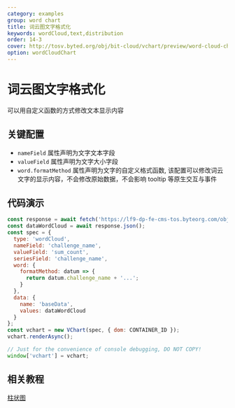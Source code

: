 ```yaml
---
category: examples
group: word chart
title: 词云图文字格式化
keywords: wordCloud,text,distribution
order: 14-3
cover: http://tosv.byted.org/obj/bit-cloud/vchart/preview/word-cloud-chart/word-cloud-format.png
option: wordCloudChart
---
```


# 词云图文字格式化

可以用自定义函数的方式修改文本显示内容

## 关键配置

- `nameField` 属性声明为文字文本字段
- `valueField` 属性声明为文字大小字段
- `word.formatMethod` 属性声明为文字的自定义格式函数, 该配置可以修改词云文字的显示内容，不会修改原始数据，不会影响 tooltip 等原生交互与事件

## 代码演示

```javascript livedemo
const response = await fetch('https://lf9-dp-fe-cms-tos.byteorg.com/obj/bit-cloud/data-wordcloud.json');
const dataWordCloud = await response.json();
const spec = {
  type: 'wordCloud',
  nameField: 'challenge_name',
  valueField: 'sum_count',
  seriesField: 'challenge_name',
  word: {
    formatMethod: datum => {
      return datum.challenge_name + '...';
    }
  },
  data: {
    name: 'baseData',
    values: dataWordCloud
  }
};
const vchart = new VChart(spec, { dom: CONTAINER_ID });
vchart.renderAsync();

// Just for the convenience of console debugging, DO NOT COPY!
window['vchart'] = vchart;
```

## 相关教程

[柱状图](link)
